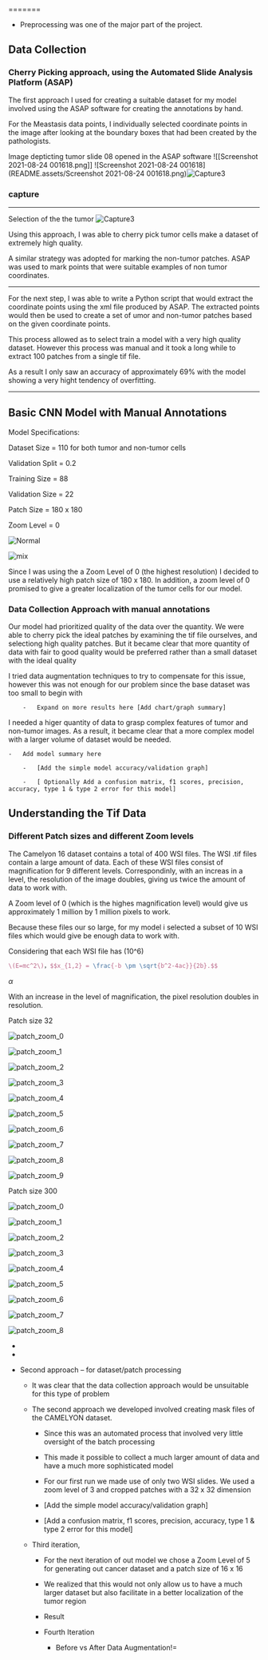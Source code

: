 <script type="text/javascript" src="http://cdn.mathjax.org/mathjax/latest/MathJax.js?config=default"></script>

=======


- Preprocessing was one of the major part of the project. 

## Data Collection

### Cherry Picking approach, using the Automated Slide Analysis Platform (ASAP)

   The first approach I used for creating a suitable dataset for my model involved using the ASAP software for creating the annotations by hand. 

   For the Meastasis data points, I individually selected coordinate points in the image after looking at the boundary boxes that had been created by the pathologists.

Image depticting tumor slide 08 opened in the ASAP software
![[Screenshot 2021-08-24 001618.png]] ![Screenshot 2021-08-24 001618](README.assets/Screenshot 2021-08-24 001618.png)![Capture3](README.assets/Capture3.png)

### capture

---

Selection of the the tumor
![Capture3](README.assets/Capture3-9960964.png)

Using this approach, I was able to cherry pick tumor cells make a dataset of extremely high quality. 

A similar strategy was adopted for marking the non-tumor patches. ASAP was used to mark points that were suitable examples of non tumor coordinates.

---

For the next step, I was able to write a Python script that would extract the coordinate points using the xml file produced by ASAP. The extracted points would then be used to create a set of umor and non-tumor patches based on the given coordinate points.

This process allowed as to select train a model with a very high quality dataset. However this process was manual and it took a long while to extract 100 patches from a single tif file.

As a result I only saw an accuracy of approximately 69% with the model showing a very hight tendency of overfitting.

---

## Basic CNN Model with Manual Annotations

Model Specifications:

Dataset Size = 110 for both tumor and non-tumor cells

Validation Split = 0.2 

Training Size = 88 

Validation Size = 22

Patch Size = 180 x 180

Zoom Level = 0

![Normal](README.assets/download.png)

![mix](README.assets/mix-9968581.png)

Since I was using the a Zoom Level of 0 (the highest resolution) I decided to use a relatively high patch size of 180 x 180.  In addition, a zoom level of 0 promised to give a greater localization of the tumor cells for our model.

### Data Collection Approach with manual annotations

Our model had prioritized quality of the data over the quantity. We were able to cherry pick the ideal patches by examining the tif file ourselves, and selectiong high quality patches. But it became clear that more quantity of data with fair to good quality would be preferred rather than a small dataset with the ideal quality 

 I tried data augmentation techniques to try to compensate for this issue, however this was not enough for our problem since the base dataset was too small to begin with 

        -   Expand on more results here [Add chart/graph summary] 

I needed a higer quantity of data to grasp complex features of tumor and non-tumor images. As a result, it became clear that a more complex model with a larger volume of dataset would be needed.

    -   Add model summary here 
    
        -   [Add the simple model accuracy/validation graph] 
    
        -   [ Optionally Add a confusion matrix, f1 scores, precision, accuracy, type 1 & type 2 error for this model] 

## Understanding the Tif Data

### Different Patch sizes and different Zoom levels

The Camelyon 16 dataset contains a total of 400 WSI files. The WSI .tif files contain a large amount of data. Each of these WSI files consist of magnification for 9 different levels. Correspondinly, with an increas in a level, the resolution of the image doubles, giving us twice the amount of data to work with. 

A Zoom level of 0 (which is the highes magnification level) would give us approximately 1 million by 1 million pixels to work.

Because these files our so large, for my model i selected a subset of 10 WSI files which would give be enough data to work with. 

Considering that each WSI file has \(10^6)

```latex
\(E=mc^2\)，$$x_{1,2} = \frac{-b \pm \sqrt{b^2-4ac}}{2b}.$$
```

$\alpha$

With an increase in the level of magnification, the pixel resolution doubles in resolution.

Patch size 32 

![patch_zoom_0](README.assets/patch_zoom_0.png)

![patch_zoom_1](README.assets/patch_zoom_1.png)

![patch_zoom_2](README.assets/patch_zoom_2.png)

![patch_zoom_3](README.assets/patch_zoom_3.png)

![patch_zoom_4](README.assets/patch_zoom_4.png)

![patch_zoom_5](README.assets/patch_zoom_5.png)

![patch_zoom_6](README.assets/patch_zoom_6.png)

![patch_zoom_7](README.assets/patch_zoom_7.png)

![patch_zoom_8](README.assets/patch_zoom_8.png)

![patch_zoom_9](README.assets/patch_zoom_9.png)

Patch size 300

![patch_zoom_0](README.assets/patch_zoom_0-9978188.png)

![patch_zoom_1](README.assets/patch_zoom_1-9978188.png)

![patch_zoom_2](README.assets/patch_zoom_2-9978188.png)

![patch_zoom_3](README.assets/patch_zoom_3-9978188.png)

![patch_zoom_4](README.assets/patch_zoom_4-9978188.png)

![patch_zoom_5](README.assets/patch_zoom_5-9978188.png)

![patch_zoom_6](README.assets/patch_zoom_6-9978188.png)

![patch_zoom_7](README.assets/patch_zoom_7-9978188.png)

![patch_zoom_8](README.assets/patch_zoom_8-9978188.png)

- 

- 

- Second approach – for dataset/patch processing 
  
  - It was clear that the data collection approach would be unsuitable for this type of problem  
  
  - The second approach we developed involved creating mask files of the CAMELYON dataset. 
    
    - Since this was an automated process that involved very little oversight of the batch processing  
    
    - This made it possible to collect a much larger amount of data and have a much more sophisticated model  
    
    - For our first run we made use of only two WSI slides. We used a zoom level of 3 and cropped patches with a 32 x 32 dimension 
    
    - [Add the simple model accuracy/validation graph] 
    
    - [Add a confusion matrix, f1 scores, precision, accuracy, type 1 & type 2 error for this model]   
  
  - Third iteration,  
    
    - For the next iteration of out model we chose a Zoom Level of 5 for generating out cancer dataset and a patch size of 16 x 16  
    
    - We realized that this would not only allow us to have a much larger dataset but also facilitate in a better localization of the tumor region 
    
    - Result 
    
    - Fourth Iteration  
      
      - Before vs After Data Augmentation!=
